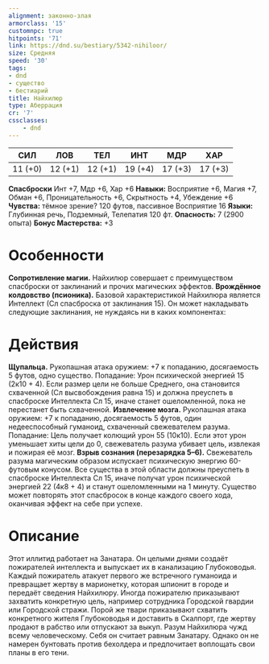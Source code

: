 ```yaml
---
alignment: законно-злая
armorclass: '15'
customnpc: true
hitpoints: '71'
link: https://dnd.su/bestiary/5342-nihiloor/
size: Средняя
speed: '30'
tags:
- dnd
- существо
- бестиарий
title: Найхилюр
type: Аберрация
cr: '7'
cssclasses:
    - dnd
---
```



| СИЛ | ЛОВ | ТЕЛ | ИНТ | МДР | ХАР |
|---|---|---|---|---|---|
| 11 (+0) | 12 (+1) | 12 (+1) | 19 (+4) | 17 (+3) | 17 (+3) |
**Спасброски** Инт +7, Мдр +6, Хар +6
**Навыки:** Восприятие +6, Магия +7, Обман +6, Проницательность +6, Скрытность +4, Убеждение +6
**Чувства:** тёмное зрение? 120 футов, пассивное Восприятие 16
**Языки:** Глубинная речь, Подземный, Телепатия 120 фт.
**Опасность:** 7 (2900 опыта)
**Бонус Мастерства:** +3


# Особенности
**Сопротивление магии.** Найхилюр совершает с преимуществом спасброски от заклинаний и прочих магических эффектов.
**Врождённое колдовство (псионика).** Базовой характеристикой Найхилюра является Интеллект (Сл спасброска от заклинания 15). Он может накладывать следующие заклинания, не нуждаясь ни в каких компонентах:


# Действия
**Щупальца.** Рукопашная атака оружием: +7 к попаданию, досягаемость 5 футов, одно существо. Попадание: Урон психической энергией 15 (2к10 + 4). Если размер цели не больше Среднего, она становится схваченной (Сл высвобождения равна 15) и должна преуспеть в спасброске Интеллекта Сл 15, иначе станет ошеломленной, пока не перестанет быть схваченной.
**Извлечение мозга.** Рукопашная атака оружием: +7 к попаданию, досягаемость 5 футов, один недееспособный гуманоид, схваченный свежевателем разума. Попадание: Цель получает колющий урон 55 (10к10). Если этот урон уменьшает хиты цели до 0, свежеватель разума убивает цель, извлекая и пожирая её мозг.
**Взрыв сознания (перезарядка 5–6).** Свежеватель разума магическим образом испускает психическую энергию 60-футовым конусом. Все существа в этой области должны преуспеть в спасброске Интеллекта Сл 15, иначе получат урон психической энергией 22 (4к8 + 4) и станут ошеломленными на 1 минуту. Существо может повторять этот спасбросок в конце каждого своего хода, оканчивая эффект на себе при успехе.


# Описание
Этот иллитид работает на Занатара. Он целыми днями создаёт пожирателей интеллекта и выпускает их в ка­нализацию Глубоководья. Каждый пожиратель атакует первого же встречного гуманоида и превращает жертву в марионетку, которая шпионит в городе и передаёт сведения Найхилюру. Иногда пожирателю приказывают захватить конкретную цель, например сотрудника Го­родской гвардии или Городской стражи. Порой же твари приказывают схватить конкретного жителя Глубоководья и доставить в Скалпорт, где жертву продают в рабство или отпускают за выкуп. Разум Найхилюра чужд всему человеческому. Себя он считает равным Занатару. Однако он не намерен бунтовать против бехолдера и предпочитает воплощать свои планы в его тени.